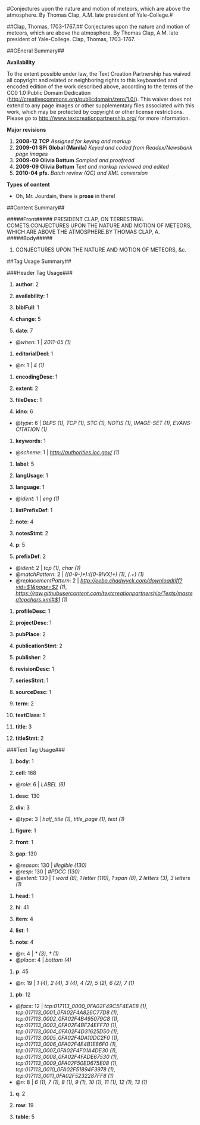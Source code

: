 #Conjectures upon the nature and motion of meteors, which are above the atmosphere. By Thomas Clap, A.M. late president of Yale-College.#

##Clap, Thomas, 1703-1767.##
Conjectures upon the nature and motion of meteors, which are above the atmosphere. By Thomas Clap, A.M. late president of Yale-College.
Clap, Thomas, 1703-1767.

##GEneral Summary##

**Availability**

To the extent possible under law, the Text Creation Partnership has waived all copyright and related or neighboring rights to this keyboarded and encoded edition of the work described above, according to the terms of the CC0 1.0 Public Domain Dedication (http://creativecommons.org/publicdomain/zero/1.0/). This waiver does not extend to any page images or other supplementary files associated with this work, which may be protected by copyright or other license restrictions. Please go to http://www.textcreationpartnership.org/ for more information.

**Major revisions**

1. __2008-12__ __TCP__ *Assigned for keying and markup*
1. __2009-01__ __SPi Global (Manila)__ *Keyed and coded from Readex/Newsbank page images*
1. __2009-09__ __Olivia Bottum__ *Sampled and proofread*
1. __2009-09__ __Olivia Bottum__ *Text and markup reviewed and edited*
1. __2010-04__ __pfs.__ *Batch review (QC) and XML conversion*

**Types of content**

  * Oh, Mr. Jourdain, there is **prose** in there!

##Content Summary##

#####Front#####
PRESIDENT CLAP, ON TERRESTRIAL COMETS.CONJECTURES UPON THE NATURE AND MOTION OF METEORS, WHICH ARE ABOVE THE ATMOSPHERE.BY THOMAS CLAP, A.
#####Body#####

1. CONJECTURES UPON THE NATURE AND MOTION OF METEORS, &c.

##Tag Usage Summary##

###Header Tag Usage###

1.  __author__: 2

1.  __availability__: 1

1.  __biblFull__: 1

1.  __change__: 5

1.  __date__: 7
  * @_when_: 1 | _2011-05 (1)_

1.  __editorialDecl__: 1
  * @_n_: 1 | _4 (1)_

1.  __encodingDesc__: 1

1.  __extent__: 2

1.  __fileDesc__: 1

1.  __idno__: 6
  * @_type_: 6 | _DLPS (1), TCP (1), STC (1), NOTIS (1), IMAGE-SET (1), EVANS-CITATION (1)_

1.  __keywords__: 1
  * @_scheme_: 1 | _http://authorities.loc.gov/ (1)_

1.  __label__: 5

1.  __langUsage__: 1

1.  __language__: 1
  * @_ident_: 1 | _eng (1)_

1.  __listPrefixDef__: 1

1.  __note__: 4

1.  __notesStmt__: 2

1.  __p__: 5

1.  __prefixDef__: 2
  * @_ident_: 2 | _tcp (1), char (1)_
  * @_matchPattern_: 2 | _([0-9\-]+):([0-9IVX]+) (1), (.+) (1)_
  * @_replacementPattern_: 2 | _http://eebo.chadwyck.com/downloadtiff?vid=$1&page=$2 (1), https://raw.githubusercontent.com/textcreationpartnership/Texts/master/tcpchars.xml#$1 (1)_

1.  __profileDesc__: 1

1.  __projectDesc__: 1

1.  __pubPlace__: 2

1.  __publicationStmt__: 2

1.  __publisher__: 2

1.  __revisionDesc__: 1

1.  __seriesStmt__: 1

1.  __sourceDesc__: 1

1.  __term__: 2

1.  __textClass__: 1

1.  __title__: 3

1.  __titleStmt__: 2



###Text Tag Usage###

1.  __body__: 1

1.  __cell__: 168
  * @_role_: 6 | _LABEL (6)_

1.  __desc__: 130

1.  __div__: 3
  * @_type_: 3 | _half_title (1), title_page (1), text (1)_

1.  __figure__: 1

1.  __front__: 1

1.  __gap__: 130
  * @_reason_: 130 | _illegible (130)_
  * @_resp_: 130 | _#PDCC (130)_
  * @_extent_: 130 | _1 word (8), 1 letter (110), 1 span (8), 2 letters (3), 3 letters (1)_

1.  __head__: 1

1.  __hi__: 41

1.  __item__: 4

1.  __list__: 1

1.  __note__: 4
  * @_n_: 4 | _* (3), † (1)_
  * @_place_: 4 | _bottom (4)_

1.  __p__: 45
  * @_n_: 19 | _1 (4), 2 (4), 3 (4), 4 (2), 5 (2), 6 (2), 7 (1)_

1.  __pb__: 12
  * @_facs_: 12 | _tcp:017113_0000_0FA02F49C5F4EAE8 (1), tcp:017113_0001_0FA02F4A826C77D8 (1), tcp:017113_0002_0FA02F4B495079C8 (1), tcp:017113_0003_0FA02F4BF24EFF70 (1), tcp:017113_0004_0FA02F4D31625D50 (1), tcp:017113_0005_0FA02F4DA10DC2F0 (1), tcp:017113_0006_0FA02F4E4B1E86F0 (1), tcp:017113_0007_0FA02F4F01A4DE30 (1), tcp:017113_0008_0FA02F4FADE67530 (1), tcp:017113_0009_0FA02F50ED675E08 (1), tcp:017113_0010_0FA02F51894F3978 (1), tcp:017113_0011_0FA02F5232287FF8 (1)_
  * @_n_: 8 | _6 (1), 7 (1), 8 (1), 9 (1), 10 (1), 11 (1), 12 (1), 13 (1)_

1.  __q__: 2

1.  __row__: 19

1.  __table__: 5

